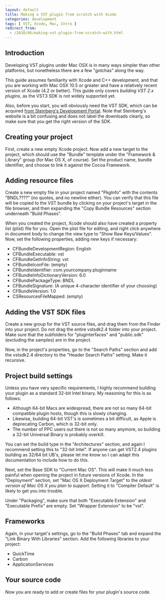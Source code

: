 ```yaml
---
layout: default
title: Making a VST plugin from scratch with Xcode
categories: development
tags: [ VST, Xcode, Mac, Intro ]
redirect_from:
  - /2010/06/making-vst-plugin-from-scratch-with.html
---
```


Introduction
------------

Developing VST plugins under Mac OSX is in many ways simpler than other
platforms, but nonetheless there are a few "gotchas" along the way.

This guide assumes familiarity with Xcode and C++ development, and that you
are working with Mac OSX 10.5 or greater and have a relatively recent version
of Xcode (4.2 or better). This guide only covers *building VST 2.x plugins*,
as the VST3 SDK is not widely supported yet.

Also, before you start, you will obviously need the VST SDK, which can be
acquired [from Steinberg's Development
Portal](http://www.steinberg.net/en/company/3rd_party_developer.html). Note
that Steinberg's website is a bit confusing and does not label the downloads
clearly, so make sure that you get the right version of the SDK.


Creating your project
---------------------

First, create a new empty Xcode project. Now add a new target to the project,
which should use the "Bundle" template under the "Framework & Library" group
(for Mac OS X, of course). Set the product name, bundle identifier, and choose
to link it against the Cocoa Framework.


Adding resource files
---------------------

Create a new empty file in your project named "PkgInfo" with the contents
"BNDL????" (no quotes, and no newline either). You can verify that this file
will be copied to the VST bundle by clicking on your project's target in the
file browser, and then expanding the "Copy Bundle Resources" section
underneath "Build Phases".

When you created the project, Xcode should also have created a property list
(plist) file for you. Open the plist file for editing, and right click
anywhere in document body to change the view type to "Show Raw Keys/Values".
Now, set the following properties, adding new keys if necessary:

* CFBundleDevelopmentRegion: English
* CFBundleExecutable: vst
* CFBundleGetInfoString: vst
* CFBundleIconFile: (empty)
* CFBundleIdentifier: com.yourcompany.pluginname
* CFBundleInfoDictionaryVersion: 6.0
* CFBundlePackageType: BNDL
* CFBundleSignature: (A unique 4-character identifier of your choosing)
* CFBundleVersion: 1.0
* CSResourcesFileMapped: (empty)


Adding the VST SDK files
------------------------

Create a new group for the VST source files, and drag them from the Finder
into your project. Do not drag the entire vstsdk2.4 folder into your project.
Make sure that the subfolders for "pluginterfaces" and "public.sdk" (excluding
the samples) are in the project.

Now, in the project's properties, go to the "Search Paths" section and add the
vstsdk2.4 directory to the "Header Search Paths" setting. Make it recursive.


Project build settings
----------------------

Unless you have very specific requirements, I highly recommend building your
plugin as a standard 32-bit Intel binary. My reasoning for this is as follows:

- Although 64-bit Macs are widespread, there are not so many 64-bit compatible
  plugin hosts, though this is slowly changing.
- Likewise, building 64-bit VST's is sometimes a bit difficult, as Apple is 
  deprecating Carbon, which is 32-bit only.
- The number of PPC users out there is not so many anymore, so building a
  32-bit Universal Binary is probably overkill.

You can set the build type in the "Architectures" section, and again I
recommend setting this to "32-bit Intel". If anyone can get VST2.4 plugins
building as 32/64 bit UB's, please let me know so I can adapt this
documentation to include how to do this.

Next, set the Base SDK to "Current Mac OS". This will make it much less
painful when opening the project in future versions of Xcode. In the
"Deployment" section, set "Mac OS X Deployment Target" to the *oldest version
of Mac OS X you plan to support*. Setting it to "Compiler Default" is likely
to get you into trouble.

Under "Packaging", make sure that both "Executable Extension" and "Executable
Prefix" are empty. Set "Wrapper Extension" to be "vst".


Frameworks
----------

Again, in your target's settings, go to the "Build Phases" tab and expand the
"Link Binary With Libraries" section. Add the following libraries to your
project:

* QuickTime
* Carbon
* ApplicationServices

Your source code
----------------

Now you are ready to add or create files for your plugin's source code.
